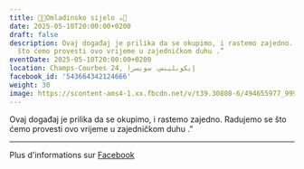 ```yaml
---
title: 🍫🍪Omladinsko sijelo ☕️🍩
date: 2025-05-10T20:00:00+0200
draft: false
description: Ovaj događaj je prilika da se okupimo, i rastemo zajedno. Radujemo se
  što ćemo provesti ovo vrijeme u zajedničkom duhu .”
eventDate: 2025-05-10T20:00:00+0200
location: Champs-Courbes 24, ‏إيكوبلينس‏، ‏سويسرا‏
facebook_id: '543664342124666'
weight: 30
image: https://scontent-ams4-1.xx.fbcdn.net/v/t39.30808-6/494655977_999846225609310_4487878895912218163_n.jpg?_nc_cat=107&ccb=1-7&_nc_sid=9e60e4&_nc_ohc=dWfCcjtOZ30Q7kNvwFo8VHW&_nc_oc=AdkFJKPZgoll8cx9OlpOLhnFxTEOs50EjAX-stYtOQgi5JB7jKSNk46I9qaG1wjMRIA&_nc_zt=23&_nc_ht=scontent-ams4-1.xx&edm=ABTKTjYEAAAA&_nc_gid=7gVylCqO9sCn9P5njHn0lQ&oh=00_AfOw207REK8bisFIIX1gwRsf9lBX_uY_q93GHTlcqW5WOw&oe=684D6798
---
```


Ovaj događaj je prilika da se okupimo, i rastemo zajedno. Radujemo se što ćemo provesti ovo vrijeme u zajedničkom duhu .”

---

Plus d'informations sur [Facebook](https://facebook.com/events/543664342124666)